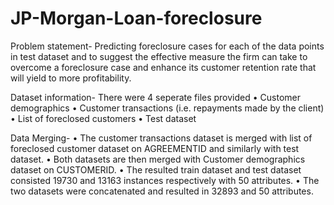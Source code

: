 # JP-Morgan-Loan-foreclosure

Problem statement-
Predicting foreclosure cases for each of the data points in test dataset and to suggest the effective measure the firm
can take to overcome a foreclosure case and enhance its customer retention rate that will yield to more profitability.

Dataset information- There were 4 seperate files provided
• Customer demographics
• Customer transactions (i.e. repayments made by the client)
• List of foreclosed customers
• Test dataset

Data Merging-
• The customer transactions dataset is merged with list of foreclosed customer dataset on AGREEMENTID and
similarly with test dataset.
• Both datasets are then merged with Customer demographics dataset on CUSTOMERID.
• The resulted train dataset and test dataset consisted  19730 and 13163 instances respectively with 50 attributes.
• The two datasets were concatenated and resulted in 32893 and 50 attributes.
 
